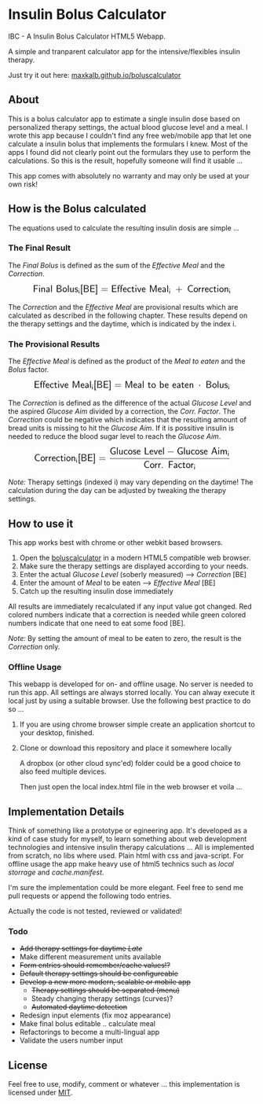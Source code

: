 # Insulin Bolus Calculator
IBC - A Insulin Bolus Calculator HTML5 Webapp.

A simple and tranparent calculator app for the intensive/flexibles insulin therapy.

Just try it out here: [maxkalb.github.io/boluscalculator](http://maxkalb.github.io/boluscalculator/)

## About
This is a bolus calculator app to estimate a single insulin dose based on personalized therapy settings, the actual blood glucose level and a meal. I wrote this app because I couldn't find any free web/mobile app that let one calculate a insulin bolus that implements the formulars I knew. Most of the apps I found did not clearly point out the formulars they use to perform the calculations. So this is the result, hopefully someone will find it usable ... 

This app comes with absolutely no warranty and may only be used at your own risk!

## How is the Bolus calculated
The equations used to calculate the resulting insulin dosis are simple ...

### The Final Result
The _Final Bolus_ is defined as the sum of the _Effective Meal_ and the _Correction_.

<p align="center"><a href="" target="_blank"><img src="images/finalbolus.png"/></a></p>

The _Correction_ and the _Effective Meal_ are provisional results which are calculated as described in the following chapter. These results depend on the therapy settings and the daytime, which is indicated by the index i.

### The Provisional Results
The _Effective Meal_ is defined as the product of the _Meal to eaten_ and the _Bolus_ factor.

<p align="center"><a href="" target="_blank"><img src="images/effmeal.png"/></a></p>

The _Correction_ is defined as the difference of the actual _Glucose Level_ and the aspired _Glucose Aim_ divided by a correction, the _Corr. Factor_. The _Correction_ could be negative which indicates that the resulting amount of bread units is missing to hit the _Glucose Aim_. If it is possitive insulin is needed to reduce the blood sugar level to reach the _Glucose Aim_.

<p align="center"><a href="" target="_blank"><img src="images/correction.png"/></a></p>

_Note:_ Therapy settings (indexed i) may vary depending on the daytime! The calculation during the day can be adjusted by tweaking the therapy settings.

## How to use it
This app works best with chrome or other webkit based browsers.

1. Open the [boluscalculator](http://maxkalb.github.io/boluscalculator/) in a modern HTML5 compatible web browser.
2. Make sure the therapy settings are displayed according to your needs.
3. Enter the actual _Glucose Level_ (soberly measured) --> _Correction_ [BE]
4. Enter the amount of _Meal_ to be eaten --> _Effective Meal_ [BE]
5. Catch up the resulting insulin dose immediately

All results are immediately recalculated if any input value got changed. Red colored numbers indicate that a correction is needed while green colored numbers indicate that one need to eat some food [BE].

_Note:_ By setting the amount of meal to be eaten to zero, the result is the _Correction_ only.

### Offline Usage
This webapp is developed for on- and offline usage. No server is needed to run this app. All settings are always storred locally. You can alway execute it local just by using a suitable browser. Use the following best practice to do so ...

1. If you are using chrome browser simple create an application shortcut to your desktop, finished.
2. Clone or download this repository and place it somewhere locally

    A dropbox (or other cloud sync'ed) folder could be a good choice to also feed multiple devices. 
    
    Then just open the local index.html file in the web browser et voila ...

## Implementation Details
Think of something like a prototype or egineering app. It's developed as a kind of case study for myself, to learn something about web development technologies and intensive insulin therapy calculations ... All is implemented from scratch, no libs where used. Plain html with css and java-script. For offline usage the app make heavy use of html5 technics such as _local storrage_ and _cache.manifest_.

I'm sure the implementation could be more elegant. Feel free to send me pull requests or append the following todo entries. 

Actually the code is not tested, reviewed or validated!

### Todo
- ~~Add therapy settings for daytime _Late_~~
- Make different measurement units available
- ~~Form entries should remember/cache values!?~~
- ~~Default therapy settings should be configureable~~
- ~~Develop a new more modern, scalable or mobile app~~
    - ~~Therapy settings should be separated (menu)~~
    - Steady changing therapy settings (curves)?
    - ~~Automated daytime detection~~
- Redesign input elements (fix moz appearance)
- Make final bolus editable .. calculate meal
- Refactorings to become a multi-lingual app
- Validate the users number input

## License
Feel free to use, modify, comment or whatever ... this implementation is licensed under [MIT](https://github.com/maxkalb/boluscalculator/blob/master/LICENSE).
